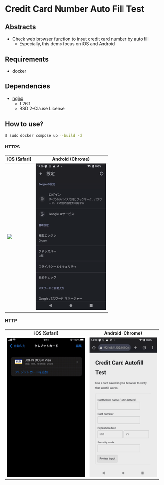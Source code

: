 # Credit Card Number Auto Fill Test

## Abstracts

* Check web browser function to input credit card number by auto fill
  * Especially, this demo focus on iOS and Android

## Requirements

* docker

## Dependencies

* [nginx](https://github.com/nginx/nginx)
  * 1.26.1
  * BSD 2-Clause License

## How to use?

````bash
$ sudo docker compose up --build -d
````

#### HTTPS

|iOS (Safari)|Android (Chrome)|
|---|---|
|<img src="./images/ios-https.gif" />|<img src="./images/android-https.gif" />|

#### HTTP

|iOS (Safari)|Android (Chrome)|
|---|---|
|<img src="./images/ios-http.gif" />|<img src="./images/android-http.gif" />|